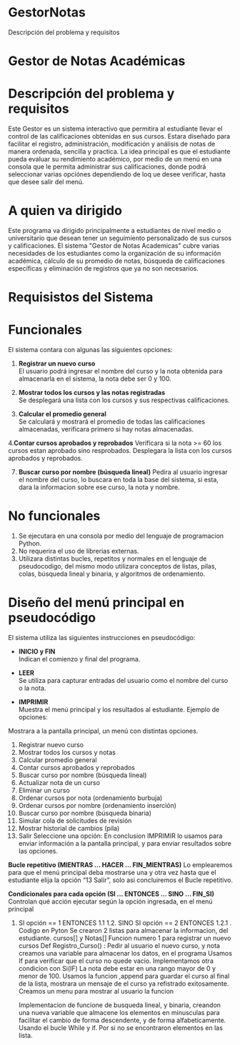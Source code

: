 # GestorNotas
Descripción del problema y requisitos
# Gestor de Notas Académicas
# Descripción del problema y requisitos
Este Gestor es  un sistema interactivo que permitira al estudiante llevar el control de las calificaciones obtenidas en sus cursos. Estara  diseñado para facilitar el registro, administración, modificación y análisis de notas de manera ordenada, sencilla y practica. La idea principal es que el estudiante pueda evaluar su rendimiento académico, por medio de un menú en una consola que le permita administrar sus calificaciones, donde podrá seleccionar varias opciónes dependiendo de loq ue desee verificar, hasta que desee salir del menú.

# A quien va dirigido
Este programa va  dirigido principalmente a estudiantes de nivel medio o universitario que desean tener un seguimiento personalizado de sus cursos y calificaciones. El sistema "Gestor de Notas Academicas" cubre varias necesidades de los estudiantes como la organización de su información académica, cálculo de  su promedio de notas, búsqueda de calificaciones específicas y eliminación de registros que ya no son necesarios.

# Requisistos del Sistema
# Funcionales
El sistema contara con algunas las siguientes opciones:

1. **Registrar un nuevo curso**  
   El usuario podrá ingresar el nombre del curso y la nota obtenida para almacenarla en el sistema, la nota debe ser 0 y 100.
   
3. **Mostrar todos los cursos y  las notas registradas**  
   Se desplegará una lista con los cursos y sus respectivas calificaciones.
   
5. **Calcular el promedio general**  
   Se calculará y mostrará el promedio de todas las calificaciones almacenadas, verificara primero si hay notas almacenadas.
   
4.**Contar cursos aprobados y reprobados**
Verificara si  la nota >= 60 los cursos estan aprobado sino resprobados.
Desplegara la lista con los cursos aprobados y reprobados.

7. **Buscar curso por nombre (búsqueda lineal)**
   Pedira al usuario ingresar el nombre del curso, lo buscara en toda la base del sistema, si esta, dara la informacion sobre ese curso, la nota y nombre.
   
# No funcionales  
1. Se ejecutara en una consola por medio del lenguaje de programacion Python.
2. No requerira el uso de librerias externas.
3. Utilizara distintas bucles, repetitos y normales en el lenguaje de pseudocodigo, del mismo modo utilizara conceptos de listas, pilas, colas, búsqueda lineal y binaria, y algoritmos de ordenamiento.
   
# Diseño del menú principal en pseudocódigo
El sistema utiliza las siguientes instrucciones en pseudocódigo:

- **INICIO y FIN**  
  Indican el comienzo y final del programa.

- **LEER**  
  Se utiliza para capturar entradas del usuario como el nombre del curso o la nota.

- **IMPRIMIR**  
  Muestra el menú principal y los resultados al estudiante. Ejemplo de opciones:

Mostrara a la pantalla principal, un menú con distintas opciones.
1. Registrar nuevo curso
2. Mostrar todos los cursos y notas
3. Calcular promedio general
4. Contar cursos aprobados y reprobados
5. Buscar curso por nombre (búsqueda lineal)
6. Actualizar nota de un curso
7. Eliminar un curso
8. Ordenar cursos por nota (ordenamiento burbuja)
9. Ordenar cursos por nombre (ordenamiento inserción)
10. Buscar curso por nombre (búsqueda binaria)
11. Simular cola de solicitudes de revisión
12. Mostrar historial de cambios (pila)
13. Salir
Seleccione una opción:
En conclusion IMPRIMIR lo usamos para enviar información a la pantalla principal, y para enviar resultados sobre las opciones.

**Bucle repetitivo (MIENTRAS … HACER … FIN_MIENTRAS)**
Lo emplearemos para que el menú principal deba mostrarse una y otra vez hasta que el estudiante elija la opción “13 Salir”, solo asi concluiremos el Bucle repetitivo.

**Condicionales para cada opción (SI … ENTONCES … SINO … FIN_SI)**
Controlan qué acción ejecutar según la opción ingresada, en el menú principal
1. SI opción == 1 ENTONCES
   1.1 <registrar nuevo curso>
1.2. SINO SI opción == 2 ENTONCES
    1.2.1 <mostrar todos los cursos y notas>.
   Codigo en Pyton
   Se crearon 2 listas para almacenar la informacion, del estudiante. cursos[] y Notas[]
   Funcion numero 1 para registrar un nuevo cursos
   Def Registro_Curso() : Pedir al usuario el nuevo curso, y nota creamos una variable para almacenar los datos, en el programa
   Usamos If para verificar que el curso no quede vacio. Implementamos otra condicion con Si(IF)
   La nota debe estar en una rango mayor de 0 y menor de 100.
   Usamos la funcion ,append para guardar el curso al final de la lista, mostrara un mensaje de el curso ya refistrado exitosamente.
   Creamos un menu para mostrar al usuario la funcion

   Implementacion de funcione de busqueda lineal, y binaria, creandon una nueva variable que almacene los elementos en minusculas para facilitar el cambio de forma descendente, y de forma alfabeticamente. Usando el bucle While y if. Por si no se encontraron elementos en las lista.
